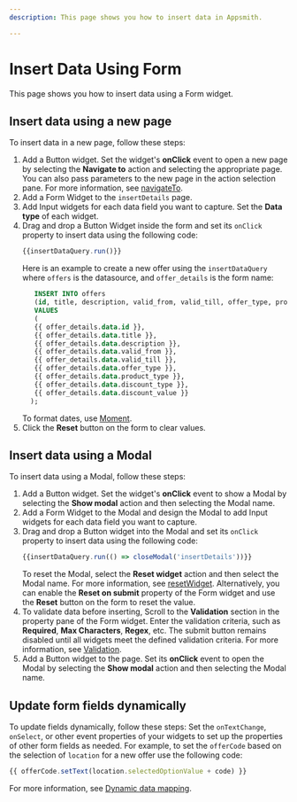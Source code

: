 ```yaml
---
description: This page shows you how to insert data in Appsmith. 

---
```

# Insert Data Using Form

This page shows you how to insert data using a Form widget.

## Insert data using a new page

To insert data in a new page, follow these steps:
1. Add a Button widget. Set the widget's **onClick** event to open a new page by selecting the **Navigate to** action and selecting the appropriate page.
   You can also pass parameters to the new page in the action selection pane.
   For more information, see [navigateTo](/reference/appsmith-framework/widget-actions/navigate-to).
2. Add a Form Widget to the `insertDetails` page. 
3. Add Input widgets for each data field you want to capture. Set the **Data type** of each widget.
4. Drag and drop a Button Widget inside the form and set its `onClick` property to insert data using the following code:
   ```jsx
   {{insertDataQuery.run()}}
   ```
   Here is an example to create a new offer using the `insertDataQuery` where `offers` is the datasource, and `offer_details` is the form name:
   ```sql
      INSERT INTO offers 
      (id, title, description, valid_from, valid_till, offer_type, product_type, discount_type, discount_value) 
      VALUES 
      (
      {{ offer_details.data.id }},
      {{ offer_details.data.title }},
      {{ offer_details.data.description }},
      {{ offer_details.data.valid_from }},
      {{ offer_details.data.valid_till }},
      {{ offer_details.data.offer_type }},
      {{ offer_details.data.product_type }},
      {{ offer_details.data.discount_type }},
      {{ offer_details.data.discount_value }}
     );
   ```
   To format dates, use [Moment](https://momentjs.com/docs/).
5. Click the **Reset** button on the form to clear values.

## Insert data using a Modal
To insert data using a Modal, follow these steps:
1. Add a Button widget. Set the widget's **onClick** event to show a Modal by selecting the **Show modal** action and then selecting the Modal name.
2. Add a Form Widget to the Modal and design the Modal to add Input widgets for each data field you want to capture.
3. Drag and drop a Button widget into the Modal and set its `onClick` property to insert data using the following code:
   ```jsx
   {{insertDataQuery.run(() => closeModal('insertDetails'))}}
   ```
   To reset the Modal, select the **Reset widget** action and then select the Modal name.
   For more information, see [resetWidget](/reference/appsmith-framework/widget-actions/reset-widget).
   Alternatively, you can enable the **Reset on submit** property of the Form widget and use the **Reset** button on the form to reset the value.
4. To validate data before inserting, Scroll to the **Validation** section in the property pane of the Form widget. Enter the validation criteria, such as **Required**, **Max Characters**, **Regex**, etc. The submit button remains disabled until all widgets meet the defined validation criteria. For more information, see [Validation](/reference/widgets/input#regex-string).
5. Add a Button widget to the page. Set its **onClick** event to open the Modal by selecting the **Show modal** action and then selecting the Modal name.

## Update form fields dynamically

To update fields dynamically, follow these steps:
Set the `onTextChange`, `onSelect`, or other event properties of your widgets to set up the properties of other form fields as needed.
For example, to set the `offerCode` based on the selection of `location` for a new offer use the following code:

```jsx
{{ offerCode.setText(location.selectedOptionValue + code) }}
```

For more information, see [Dynamic data mapping](/reference/widgets/list#dynamic-data-mapping).
